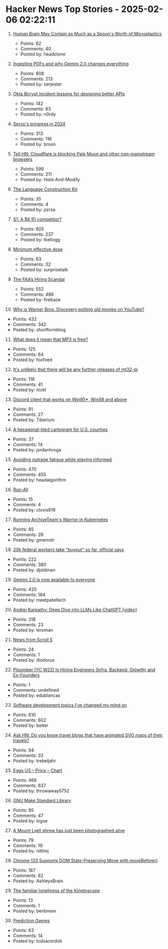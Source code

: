 # Hacker News Top Stories - 2025-02-06 02:22:11

1. [Human Brain May Contain as Much as a Spoon's Worth of Microplastics](https://www.smithsonianmag.com/smart-news/the-human-brain-may-contain-as-much-as-a-spoons-worth-of-microplastics-new-research-suggests-180985995/)
   - Points: 62
   - Comments: 40
   - Posted by: headclone

2. [Ingesting PDFs and why Gemini 2.0 changes everything](https://www.sergey.fyi/articles/gemini-flash-2)
   - Points: 608
   - Comments: 213
   - Posted by: serjester

3. [Okta Bcrypt incident lessons for designing better APIs](https://n0rdy.foo/posts/20250121/okta-bcrypt-lessons-for-better-apis/)
   - Points: 142
   - Comments: 63
   - Posted by: n0rdy

4. [Servo's progress in 2024](https://servo.org/blog/2025/01/31/servo-in-2024/)
   - Points: 313
   - Comments: 116
   - Posted by: brson

5. [Tell HN: Cloudflare is blocking Pale Moon and other non-mainstream browsers](undefined)
   - Points: 599
   - Comments: 211
   - Posted by: Hold-And-Modify

6. [The Language Construction Kit](https://www.zompist.com/kit.html)
   - Points: 35
   - Comments: 4
   - Posted by: pzrsa

7. [S1: A $6 R1 competitor?](https://timkellogg.me/blog/2025/02/03/s1)
   - Points: 605
   - Comments: 237
   - Posted by: tkellogg

8. [Minimum effective dose](https://winnielim.org/journal/minimum-effective-dose/)
   - Points: 63
   - Comments: 32
   - Posted by: surprisetalk

9. [The FAA’s Hiring Scandal](https://www.tracingwoodgrains.com/p/the-full-story-of-the-faas-hiring)
   - Points: 552
   - Comments: 486
   - Posted by: firebaze

10. [Why is Warner Bros. Discovery putting old movies on YouTube?](https://tedium.co/2025/02/05/warner-bros-youtube-full-movie-releases/)
   - Points: 432
   - Comments: 342
   - Posted by: shortformblog

11. [What does it mean that MP3 is free?](https://idiallo.com/blog/listen-mp3-is-free)
   - Points: 125
   - Comments: 64
   - Posted by: foxfired

12. [It's unlikely that there will be any further releases of mt32-pi](https://github.com/dwhinham/mt32-pi/blob/075b52809e77420c6e80828825fe42430336b369/README.md)
   - Points: 116
   - Comments: 41
   - Posted by: nickt

13. [Discord client that works on Win95*, Win98 and above](https://github.com/DiscordMessenger/dm)
   - Points: 91
   - Comments: 27
   - Posted by: Tiberium

14. [A hexagonal-tiled cartogram for U.S. counties](https://www.jordanroga.com/blog/introducing-a-hexagonal-tiled-cartogram-for-u-s-counties)
   - Points: 37
   - Comments: 14
   - Posted by: jordanhroga

15. [Avoiding outrage fatigue while staying informed](https://www.scientificamerican.com/podcast/episode/how-to-avoid-outrage-fatigue-and-tune-in-without-burning-out/)
   - Points: 470
   - Comments: 455
   - Posted by: headalgorithm

16. [Run-All](undefined)
   - Points: 15
   - Comments: 4
   - Posted by: clovis818

17. [Running ArchiveTeam's Warrior in Kubernetes](https://gabrielsimmer.com/blog/archiveteam-warrior-kubernetes)
   - Points: 65
   - Comments: 28
   - Posted by: gmemstr

18. [20k federal workers take "buyout" so far, official says](https://www.axios.com/2025/02/04/trump-buyout-federal-workers-20000)
   - Points: 222
   - Comments: 380
   - Posted by: djoldman

19. [Gemini 2.0 is now available to everyone](https://blog.google/technology/google-deepmind/gemini-model-updates-february-2025/)
   - Points: 420
   - Comments: 184
   - Posted by: meetpateltech

20. [Andrej Karpathy: Deep Dive into LLMs Like ChatGPT [video]](https://www.youtube.com/watch?v=7xTGNNLPyMI)
   - Points: 318
   - Comments: 23
   - Posted by: leroman

21. [News from Scroll 5](https://scrollprize.substack.com/p/exciting-news-from-scroll-5)
   - Points: 24
   - Comments: 1
   - Posted by: diodorus

22. [Ploomber (YC W22) Is Hiring Engineers (Infra, Backend, Growth) and Ex-Founders](https://www.ycombinator.com/companies/ploomber/jobs)
   - Points: 1
   - Comments: undefined
   - Posted by: edublancas

23. [Software development topics I've changed my mind on](https://chriskiehl.com/article/thoughts-after-10-years)
   - Points: 610
   - Comments: 602
   - Posted by: belter

24. [Ask HN: Do you know travel blogs that have animated SVG maps of their travels?](undefined)
   - Points: 94
   - Comments: 33
   - Posted by: trebeljahr

25. [Eggs US – Price – Chart](https://tradingeconomics.com/commodity/eggs-us)
   - Points: 466
   - Comments: 637
   - Posted by: throwaway5752

26. [GNU Make Standard Library](https://gmsl.jgc.org/)
   - Points: 95
   - Comments: 47
   - Posted by: ingve

27. [A Mount Lyell shrew has just been photographed alive](https://www.sfgate.com/bayarea/article/elusive-california-mammal-photographed-20040772.php)
   - Points: 79
   - Comments: 19
   - Posted by: nithinj

28. [Chrome 133 Supports DOM State-Preserving Move with moveBefore()](https://chromestatus.com/feature/5135990159835136)
   - Points: 187
   - Comments: 62
   - Posted by: AshleysBrain

29. [The familiar loneliness of the Kinetoscope](https://resobscura.substack.com/p/the-familiar-loneliness-of-the-kinetoscope)
   - Points: 13
   - Comments: 1
   - Posted by: benbreen

30. [Prediction Games](https://www.argmin.net/p/prediction-games)
   - Points: 63
   - Comments: 14
   - Posted by: todsacerdoti

